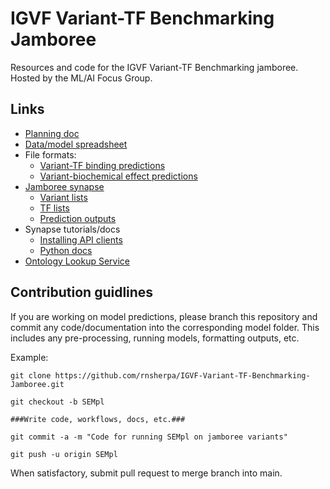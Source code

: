 # IGVF Variant-TF Benchmarking Jamboree

Resources and code for the IGVF Variant-TF Benchmarking jamboree. Hosted by the ML/AI Focus Group.

## Links
- [Planning doc](https://docs.google.com/document/d/1YXKNBrn4QEk1z6EpZZQyhAFzY1BjN3HZYWddFkJpYlc/edit?usp=sharing)
- [Data/model spreadsheet](https://docs.google.com/spreadsheets/d/12GV6qoquMtgg02OgVpT-_Su9ERSNltz3vPBX1IU7EoE/edit?usp=sharing)
- File formats:
	- [Variant-TF binding predictions](https://docs.google.com/document/d/1DLVO6eMUvyei3Qh3CI6JZ6CisxEi0WVLsZB9NQAYgKM/edit?usp=sharing)
	- [Variant-biochemical effect predictions](https://docs.google.com/document/d/1BtxbFQReBtysS4kO_CPpmdhvOvjVjYtjA5E_jLBexcA/edit?usp=sharing)
- [Jamboree synapse](https://www.synapse.org/Synapse:syn64024472)
	- [Variant lists](https://www.synapse.org/Synapse:syn64888527)
	- [TF lists](https://www.synapse.org/Synapse:syn64891521)
	- [Prediction outputs](https://www.synapse.org/Synapse:syn64862601)
- Synapse tutorials/docs
	- [Installing API clients](https://help.synapse.org/docs/Installing-Synapse-API-Clients.1985249668.html)
	- [Python docs](https://python-docs.synapse.org/)
- [Ontology Lookup Service](https://www.ebi.ac.uk/ols4/)

## Contribution guidlines
If you are working on model predictions, please branch this repository and commit any code/documentation into the corresponding model folder. This includes any pre-processing, running models, formatting outputs, etc.

Example:

```
git clone https://github.com/rnsherpa/IGVF-Variant-TF-Benchmarking-Jamboree.git

git checkout -b SEMpl

###Write code, workflows, docs, etc.###

git commit -a -m "Code for running SEMpl on jamboree variants"

git push -u origin SEMpl 
```

When satisfactory, submit pull request to merge branch into main.
